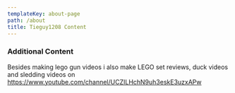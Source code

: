 ```yaml
---
templateKey: about-page
path: /about
title: Tieguy1208 Content
---
```

### Additional Content

Besides making lego gun videos i also make LEGO set reviews, duck videos and sledding videos on https://www.youtube.com/channel/UCZILHchN9uh3eskE3uzxAPw